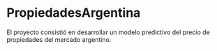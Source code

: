 # PropiedadesArgentina
El proyecto consistió en desarrollar un modelo predictivo del precio de propiedades del mercado argentino.
